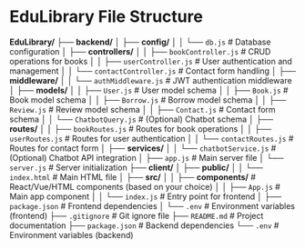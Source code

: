 # EduLibrary File Structure

**EduLibrary/**
├── **backend/**
│   ├── **config/**
│   │   └── `db.js`              # Database configuration
│   ├── **controllers/**
│   │   ├── `bookController.js`   # CRUD operations for books
│   │   ├── `userController.js`   # User authentication and management
│   │   └── `contactController.js` # Contact form handling
│   ├── **middleware/**
│   │   └── `authMiddleware.js`   # JWT authentication middleware
│   ├── **models/**
│   │   ├── `User.js`             # User model schema
│   │   ├── `Book.js`             # Book model schema
│   │   ├── `Borrow.js`           # Borrow model schema
│   │   ├── `Review.js`           # Review model schema
│   │   ├── `Contact.js`          # Contact form schema
│   │   └── `ChatbotQuery.js`     # (Optional) Chatbot schema
│   ├── **routes/**
│   │   ├── `bookRoutes.js`       # Routes for book operations
│   │   ├── `userRoutes.js`       # Routes for user authentication
│   │   └── `contactRoutes.js`    # Routes for contact form
│   ├── **services/**
│   │   └── `chatbotService.js`   # (Optional) Chatbot API integration
│   ├── `app.js`                  # Main server file
│   └── `server.js`               # Server initialization
├── **client/**
│   ├── **public/**
│   │   └── `index.html`          # Main HTML file
│   ├── **src/**
│   │   ├── **components/**         # React/Vue/HTML components (based on your choice)
│   │   ├── `App.js`              # Main app component
│   │   └── `index.js`            # Entry point for frontend
│   ├── `package.json`            # Frontend dependencies
│   └── `.env`                    # Environment variables (frontend)
├── `.gitignore`                  # Git ignore file
├── `README.md`                   # Project documentation
├── `package.json`                # Backend dependencies
└── `.env`                        # Environment variables (backend)
